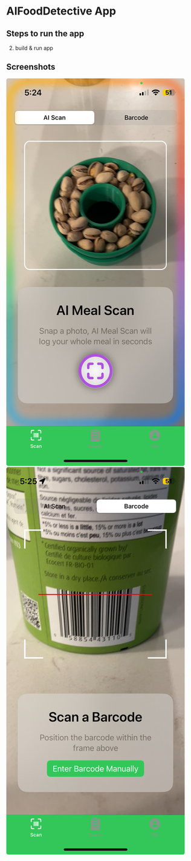 # AIFoodDetective App

## Steps to run the app
2) build & run app 

## Screenshots
![Screenshot1](/Screenshots/Screenshot_1.png)
![Screenshot2](/Screenshots/Screenshot_2.png)
